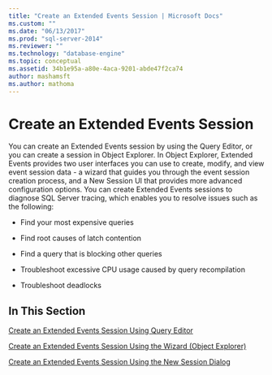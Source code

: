 ```yaml
---
title: "Create an Extended Events Session | Microsoft Docs"
ms.custom: ""
ms.date: "06/13/2017"
ms.prod: "sql-server-2014"
ms.reviewer: ""
ms.technology: "database-engine"
ms.topic: conceptual
ms.assetid: 34b1e95a-a80e-4aca-9201-abde47f2ca74
author: mashamsft
ms.author: mathoma
---
```

# Create an Extended Events Session
  You can create an Extended Events session by using the Query Editor, or you can create a session in Object Explorer. In Object Explorer, Extended Events provides two user interfaces you can use to create, modify, and view event session data - a wizard that guides you through the event session creation process, and a New Session UI that provides more advanced configuration options. You can create Extended Events sessions to diagnose SQL Server tracing, which enables you to resolve issues such as the following:  
  
-   Find your most expensive queries  
  
-   Find root causes of latch contention  
  
-   Find a query that is blocking other queries  
  
-   Troubleshoot excessive CPU usage caused by query recompilation  
  
-   Troubleshoot deadlocks  
  
## In This Section  
 [Create an Extended Events Session Using Query Editor](../../2014/database-engine/create-an-extended-events-session-using-query-editor.md)  
  
 [Create an Extended Events Session Using the Wizard &#40;Object Explorer&#41;](../ssms/object/object-explorer.md)  
  
 [Create an Extended Events Session Using the New Session Dialog](../../2014/database-engine/create-an-extended-events-session-using-the-new-session-dialog.md)  
  
  
